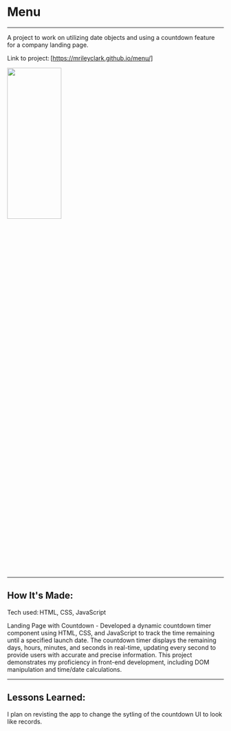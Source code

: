 # Menu  

****

A project to work on utilizing date objects and using a countdown feature for a company landing page.

Link to project: [https://mrileyclark.github.io/menu/]

<img src="https://github.com/mrileyclark/Landing-Page-with-Countdown/blob/main/records-project.png" width="50%" height="30%">


****

## How It's Made: 

Tech used: HTML, CSS, JavaScript

Landing Page with Countdown -  Developed a dynamic countdown timer component using HTML, CSS, and JavaScript to track the time remaining until a specified launch date. The countdown timer displays the remaining days, hours, minutes, and seconds in real-time, updating every second to provide users with accurate and precise information. This project demonstrates my proficiency in front-end development, including DOM manipulation and time/date calculations.

****

 ## Lessons Learned: 

I plan on revisting the app to change the sytling of the countdown UI to look like records.

